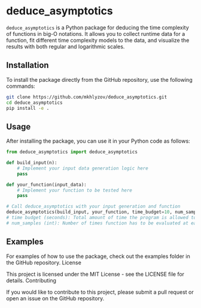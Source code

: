 # deduce_asymptotics

`deduce_asymptotics` is a Python package for deducing the time complexity of functions in big-O notations. It allows you to collect runtime data for a function, fit different time complexity models to the data, and visualize the results with both regular and logarithmic scales.

## Installation

To install the package directly from the GitHub repository, use the following commands:

```bash
git clone https://github.com/mkhlyzov/deduce_asymptotics.git
cd deduce_asymptotics
pip install -e .
```

## Usage

After installing the package, you can use it in your Python code as follows:

```python
from deduce_asymptotics import deduce_asymptotics

def build_input(n):
    # Implement your input data generation logic here
    pass

def your_function(input_data):
    # Implement your function to be tested here
    pass

# Call deduce_asymptotics with your input generation and function
deduce_asymptotics(build_input, your_function, time_budget=10, num_samples=5)
# time budget (seconds): Total amount of time the program is allowed to run. More of a soft upper boundary.
# num_samples (int): Number of times function has to be evaluated at each point. Accounts for stochasticity. 
```
## Examples

For examples of how to use the package, check out the examples folder in the GitHub repository.
License

This project is licensed under the MIT License - see the LICENSE file for details.
Contributing

If you would like to contribute to this project, please submit a pull request or open an issue on the GitHub repository.
